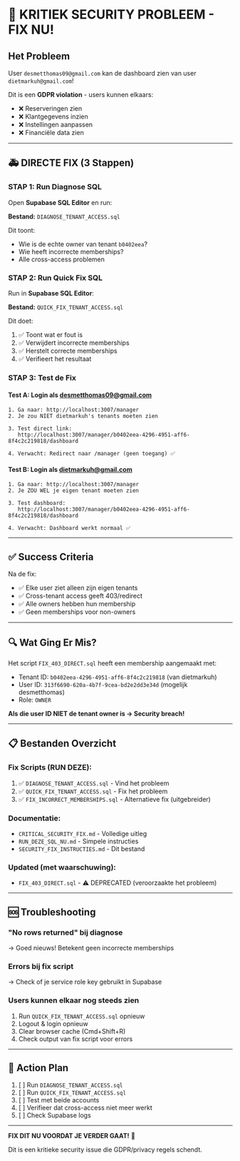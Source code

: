 # 🚨 KRITIEK SECURITY PROBLEEM - FIX NU!

## Het Probleem
User `desmetthomas09@gmail.com` kan de dashboard zien van user `dietmarkuh@gmail.com`!

Dit is een **GDPR violation** - users kunnen elkaars:
- ❌ Reserveringen zien
- ❌ Klantgegevens inzien  
- ❌ Instellingen aanpassen
- ❌ Financiële data zien

---

## 🚑 DIRECTE FIX (3 Stappen)

### STAP 1: Run Diagnose SQL
Open **Supabase SQL Editor** en run:

**Bestand:** `DIAGNOSE_TENANT_ACCESS.sql`

Dit toont:
- Wie is de echte owner van tenant `b0402eea`?
- Wie heeft incorrecte memberships?
- Alle cross-access problemen

### STAP 2: Run Quick Fix SQL  
Run in **Supabase SQL Editor**:

**Bestand:** `QUICK_FIX_TENANT_ACCESS.sql`

Dit doet:
1. ✅ Toont wat er fout is
2. ✅ Verwijdert incorrecte memberships
3. ✅ Herstelt correcte memberships
4. ✅ Verifieert het resultaat

### STAP 3: Test de Fix

#### Test A: Login als desmetthomas09@gmail.com
```
1. Ga naar: http://localhost:3007/manager
2. Je zou NIET dietmarkuh's tenants moeten zien

3. Test direct link:
   http://localhost:3007/manager/b0402eea-4296-4951-aff6-8f4c2c219818/dashboard
   
4. Verwacht: Redirect naar /manager (geen toegang) ✅
```

#### Test B: Login als dietmarkuh@gmail.com
```
1. Ga naar: http://localhost:3007/manager
2. Je ZOU WEL je eigen tenant moeten zien

3. Test dashboard:
   http://localhost:3007/manager/b0402eea-4296-4951-aff6-8f4c2c219818/dashboard
   
4. Verwacht: Dashboard werkt normaal ✅
```

---

## ✅ Success Criteria

Na de fix:
- ✅ Elke user ziet alleen zijn eigen tenants
- ✅ Cross-tenant access geeft 403/redirect
- ✅ Alle owners hebben hun membership
- ✅ Geen memberships voor non-owners

---

## 🔍 Wat Ging Er Mis?

Het script `FIX_403_DIRECT.sql` heeft een membership aangemaakt met:
- Tenant ID: `b0402eea-4296-4951-aff6-8f4c2c219818` (van dietmarkuh)
- User ID: `313f6690-620a-4b7f-9cea-bd2e2dd3e34d` (mogelijk desmetthomas)
- Role: `OWNER`

**Als die user ID NIET de tenant owner is → Security breach!**

---

## 📋 Bestanden Overzicht

### Fix Scripts (RUN DEZE):
1. ✅ `DIAGNOSE_TENANT_ACCESS.sql` - Vind het probleem
2. ✅ `QUICK_FIX_TENANT_ACCESS.sql` - Fix het probleem
3. ✅ `FIX_INCORRECT_MEMBERSHIPS.sql` - Alternatieve fix (uitgebreider)

### Documentatie:
- `CRITICAL_SECURITY_FIX.md` - Volledige uitleg
- `RUN_DEZE_SQL_NU.md` - Simpele instructies
- `SECURITY_FIX_INSTRUCTIES.md` - Dit bestand

### Updated (met waarschuwing):
- `FIX_403_DIRECT.sql` - ⚠️ DEPRECATED (veroorzaakte het probleem)

---

## 🆘 Troubleshooting

### "No rows returned" bij diagnose
→ Goed nieuws! Betekent geen incorrecte memberships

### Errors bij fix script
→ Check of je service role key gebruikt in Supabase

### Users kunnen elkaar nog steeds zien
1. Run `QUICK_FIX_TENANT_ACCESS.sql` opnieuw
2. Logout & login opnieuw  
3. Clear browser cache (Cmd+Shift+R)
4. Check output van fix script voor errors

---

## 🎯 Action Plan

1. [ ] Run `DIAGNOSE_TENANT_ACCESS.sql`
2. [ ] Run `QUICK_FIX_TENANT_ACCESS.sql`  
3. [ ] Test met beide accounts
4. [ ] Verifieer dat cross-access niet meer werkt
5. [ ] Check Supabase logs

---

**FIX DIT NU VOORDAT JE VERDER GAAT!** 🚨

Dit is een kritieke security issue die GDPR/privacy regels schendt.
